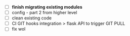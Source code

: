 - [ ] **finish migrating existing modules**
- [ ] config - part 2 from higher level
- [ ] clean existing code 
- [ ] CI GIT hooks integration > flask API to trigger GIT PULL
- [ ] fix wol
